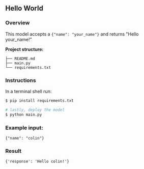 ## Hello World
### Overview

This model accepts a `{"name": "your_name"}` and returns "Hello your_name!"

**Project structure:**

```
├── README.md
├── main.py
└── requirements.txt
```

### Instructions

In a terminal shell run:

```bash
$ pip install requirements.txt

# lastly, deploy the model
$ python main.py
```

### Example input:

```
{"name": "colin"}
```

### Result

```
{'response': 'Hello colin!'}
```